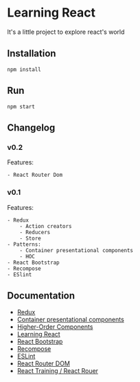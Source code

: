 Learning React
=========================

It's a little project to explore react's world

## Installation

```
npm install
```

## Run
```
npm start
```

## Changelog 

### v0.2
Features:

    - React Router Dom
    
### v0.1
Features:

    - Redux
        - Action creators
        - Reducers
        - Store
    - Patterns:
        - Container presentational components
        - HOC
    - React Bootstrap
    - Recompose
    - ESlint


## Documentation

- [Redux](http://redux.js.org/docs/basics/UsageWithReact.html)
- [Container presentational components](https://medium.com/@dan_abramov/smart-and-dumb-components-7ca2f9a7c7d0)
- [Higher-Order Components](https://facebook.github.io/react/docs/higher-order-components.html)
- [Learning React](https://www.amazon.com/Learning-React-Functional-Development-Redux/dp/1491954620/ref=sr_1_1?s=books&ie=UTF8&qid=1506007190&sr=1-1&keywords=learning+react)
- [React Bootstrap](https://react-bootstrap.github.io/)
- [Recompose](https://github.com/acdlite/recompose)
- [ESLint](https://github.com/eslint/eslint)
- [React Router DOM](https://github.com/ReactTraining/react-router/tree/master/packages/react-router-dom)
- [React Training / React Rouer](https://reacttraining.com/react-router/web/guides/philosophy)
